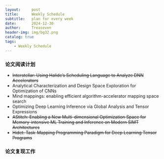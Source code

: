 ```yaml
---
layout:     post
title:      Weekly Schedule
subtitle:   plan for every week
date:       2024-12-30
author:     Treaseven
header-img: img/bg32.png
catalog: true
tags:
    - Weekly Schedule
---
```


### 论文阅读计划
* ~~Interstellar: Using Halide’s Scheduling Language to Analyze DNN Accelerators~~
* Analytical Characterization and Design Space Exploration for Optimization of CNNs
* Mind mappings: enabling efficient algorithm-accelerator mapping space search
* Optimizing Deep Learning Inference via Global Analysis and Tensor Expressions
* ~~AStitch: Enabling a New Multi-dimensional Optimization Space for Memory-intensive ML Training and Inference on Modern SIMT Architectures~~
* ~~Hidet: Task-Mapping Programming Paradigm for Deep Learning Tensor Programs~~


### 论文复现工作